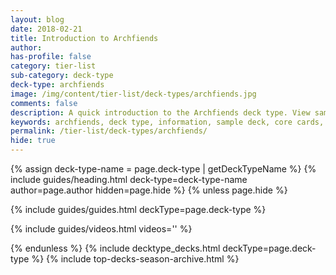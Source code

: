 ```yaml
---
layout: blog
date: 2018-02-21
title: Introduction to Archfiends
author: 
has-profile: false
category: tier-list
sub-category: deck-type
deck-type: archfiends
image: /img/content/tier-list/deck-types/archfiends.jpg
comments: false
description: A quick introduction to the Archfiends deck type. View sample deck, core cards, tech cards, quick tips, guides, videos and other information.
keywords: archfiends, deck type, information, sample deck, core cards, tech cards, quick tips, guides, videos
permalink: /tier-list/deck-types/archfiends/
hide: true
---
```


{% assign deck-type-name = page.deck-type | getDeckTypeName %}
{% include guides/heading.html deck-type=deck-type-name author=page.author hidden=page.hide %}
{% unless page.hide %}

<!-- CONTENT GOES HERE -->

{% include guides/guides.html deckType=page.deck-type %}

{% include guides/videos.html videos='' %}

{% endunless %}
{% include decktype_decks.html deckType=page.deck-type %}
{% include top-decks-season-archive.html %}